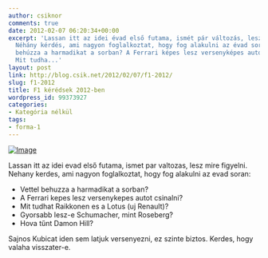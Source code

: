 ```yaml
---
author: csiknor
comments: true
date: 2012-02-07 06:20:34+00:00
excerpt: 'Lassan itt az idei évad első futama, ismét pár változás, lesz mire figyelni.
  Néhány kérdés, ami nagyon foglalkoztat, hogy fog alakulni az évad során: Vettel
  behúzza a harmadikat a sorban? A Ferrari képes lesz versenyképes autót csinálni?
  Mit tudha...'
layout: post
link: http://blog.csik.net/2012/02/07/f1-2012/
slug: f1-2012
title: F1 kérédsek 2012-ben
wordpress_id: 99373927
categories:
- Kategória nélkül
tags:
- forma-1
---
```


[![Image](http://csiknet.files.wordpress.com/2012/02/image-aspx-jpeg-scaled1000.jpg?w=300)](http://csiknet.files.wordpress.com/2012/02/image-aspx-jpeg-scaled1000.jpg)

Lassan itt az idei evad első futama, ismet par valtozas, lesz mire figyelni. Nehany kerdes, ami nagyon foglalkoztat, hogy fog alakulni az evad soran:

  * Vettel behuzza a harmadikat a sorban?
  * A Ferrari kepes lesz versenykepes autot csinalni?
  * Mit tudhat Raikkonen es a Lotus (uj Renault)?
  * Gyorsabb lesz-e Schumacher, mint Roseberg?
  * Hova tűnt Damon Hill?

Sajnos Kubicat iden sem latjuk versenyezni, ez szinte biztos. Kerdes, hogy valaha visszater-e.
